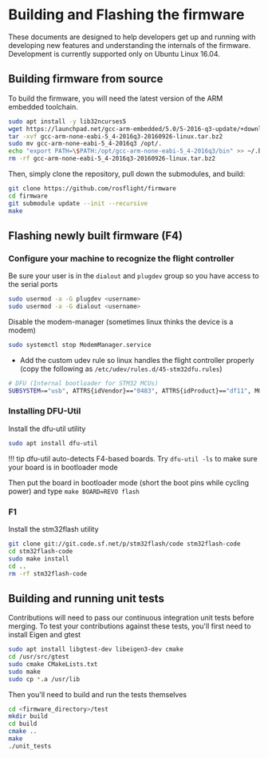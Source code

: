 # Building and Flashing the firmware

These documents are designed to help developers get up and running with developing new features and understanding the internals of the firmware.  Development is currently supported only on Ubuntu Linux 16.04.

## Building firmware from source

To build the firmware, you will need the latest version of the ARM embedded toolchain.

``` bash
sudo apt install -y lib32ncurses5
wget https://launchpad.net/gcc-arm-embedded/5.0/5-2016-q3-update/+download/gcc-arm-none-eabi-5_4-2016q3-20160926-linux.tar.bz2
tar -xvf gcc-arm-none-eabi-5_4-2016q3-20160926-linux.tar.bz2
sudo mv gcc-arm-none-eabi-5_4-2016q3 /opt/.
echo "export PATH=\$PATH:/opt/gcc-arm-none-eabi-5_4-2016q3/bin" >> ~/.bashrc
rm -rf gcc-arm-none-eabi-5_4-2016q3-20160926-linux.tar.bz2

```

Then, simply clone the repository, pull down the submodules, and build:

``` bash
git clone https://github.com/rosflight/firmware
cd firmware
git submodule update --init --recursive
make
```

## Flashing newly built firmware (F4)

### Configure your machine to recognize the flight controller
Be sure your user is in the `dialout` and `plugdev` group so you have access to the serial ports
``` bash
sudo usermod -a -G plugdev <username>
sudo usermod -a -G dialout <username>
```
Disable the modem-manager (sometimes linux thinks the device is a modem)
``` bash
sudo systemctl stop ModemManager.service
```
* Add the custom udev rule so linux handles the flight controller properly (copy the following as `/etc/udev/rules.d/45-stm32dfu.rules`)
``` bash
# DFU (Internal bootloader for STM32 MCUs)
SUBSYSTEM=="usb", ATTRS{idVendor}=="0483", ATTRS{idProduct}=="df11", MODE="0664", GROUP="plugdev"
```


### Installing DFU-Util

Install the dfu-util utility

``` bash
sudo apt install dfu-util
```

!!! tip
    dfu-util auto-detects F4-based boards.  Try `dfu-util -ls` to make sure your board is in bootloader mode

Then put the board in bootloader mode (short the boot pins while cycling power) and type `make BOARD=REVO flash`


### F1

Install the stm32flash utility

``` bash
git clone git://git.code.sf.net/p/stm32flash/code stm32flash-code
cd stm32flash-code
sudo make install
cd ..
rm -rf stm32flash-code
```

## Building and running unit tests

Contributions will need to pass our continuous integration unit tests before merging.  To test your contributions against these tests, you'll first need to install Eigen and gtest

``` bash
sudo apt install libgtest-dev libeigen3-dev cmake
cd /usr/src/gtest
sudo cmake CMakeLists.txt
sudo make
sudo cp *.a /usr/lib
```

Then you'll need to build and run the tests themselves

``` bash
cd <firmware_directory>/test
mkdir build
cd build
cmake ..
make
./unit_tests
```
